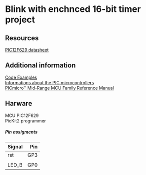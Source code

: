 # Blink with enchnced 16-bit timer project

## Resources
[PIC12F629 datasheet](https://www.microchip.com/wwwproducts/en/PIC12F629)  

## Additional information
[Code Examples](https://www.microchip.com/doclisting/TechDoc.aspx?type=CodeExamples)  
[Informations about the PIC microcontrollers](https://gputils.sourceforge.io/html-help/index.html)  
[PICmicro™ Mid-Range MCU Family Reference Manual](http://ww1.microchip.com/downloads/en/DeviceDoc/33023a.pdf)  

## Harware 
MCU PIC12F629  
PicKit2 programmer 

##### Pin assigments

| Signal   |      Pin      |
|----------|--------------:|
| rst | GP3 |
| | |
| LED_B | GP0 |  
